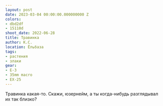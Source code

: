 ```yaml
---
layout: post
date: 2023-03-04 00:00:00.000000000 Z
colors:
- dbd2df
- 15110d
shoot_date: 2022-06-28
title: Травинка
author: К.С.
location: Ёльбаза
tags:
- растения
- злаки
gear:
- E-3
- 35mm macro
- EX-25
---
```

Травинка какая-то. Скажи, юзернейм, а ты когда-нибудь разглядывал их так близко?

